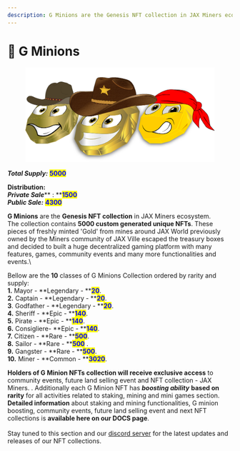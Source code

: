 ```yaml
---
description: G Minions are the Genesis NFT collection in JAX Miners ecosystem.
---
```


# 🥇 G Minions

<figure><img src="../../.gitbook/assets/Untitled-1.png" alt=""><figcaption></figcaption></figure>

_**Total Supply:**_ <mark style="color:blue;">**5000**</mark>

**Distribution:**\
_**Private Sale**_** : **<mark style="color:blue;">**1500**</mark>\
_**Public Sale:**_ <mark style="color:blue;">**4300**</mark>

**G Minions** are the **Genesis NFT collection** in JAX Miners ecosystem.\
The collection contains **5000 custom generated unique NFTs**. These  pieces of freshly minted  'Gold' from mines around JAX World previously owned by the Miners community of JAX Ville escaped the treasury boxes and decided to built a huge decentralized gaming platform with many features, games, community events and many more functionalities and events.\


Bellow are the **10** classes of G Minions Collection ordered by rarity and supply:\
**1.** Mayor - **Legendary - **<mark style="color:blue;">**20**</mark>.\
**2.** Captain - **Legendary - **<mark style="color:blue;">**20**</mark>.\
**3**. Godfather - **Legendary - **<mark style="color:blue;">**20**</mark>.\
**4.** Sheriff - **Epic - **<mark style="color:blue;">**140**</mark>.\
**5.** Pirate - **Epic - **<mark style="color:blue;">**140**</mark>.\
**6.** Consigliere- **Epic - **<mark style="color:blue;">**140**</mark>.\
**7.** Citizen - **Rare - **<mark style="color:blue;">**500**</mark>.\
**8.** Sailor - **Rare - **<mark style="color:blue;">**500**</mark> .\
**9.** Gangster - **Rare - **<mark style="color:blue;">**500**</mark>.\
**10.** Miner - **Common - **<mark style="color:blue;">**3020**</mark>.

**Holders of G Minion NFTs collection  will receive exclusive access** to community events, future land selling event and NFT collection - JAX Miners. . Additionally each G Minion NFT has _**boosting ability**_ **based on rarity** for all activities related to staking, mining and mini games section. **Detailed information** about staking and mining functionalities, G minion boosting, community events, future land selling event and next NFT collections is **available here on our DOCS page**. \
\
Stay tuned to this section and our [discord server](https://discord.com/invite/dPNE6fK4S4) for the latest updates and releases of our NFT collections.

